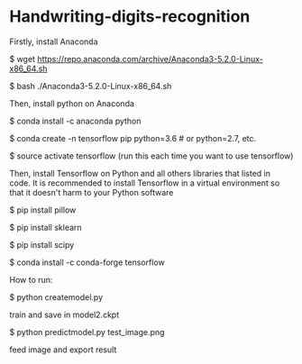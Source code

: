 # Handwriting-digits-recognition

Firstly, install Anaconda

$ wget https://repo.anaconda.com/archive/Anaconda3-5.2.0-Linux-x86_64.sh

$ bash ./Anaconda3-5.2.0-Linux-x86_64.sh

Then, install python on Anaconda

$ conda install -c anaconda python

$ conda create -n tensorflow pip python=3.6 # or python=2.7, etc.

$ source activate tensorflow (run this each time you want to use tensorflow)

Then, install Tensorflow on Python and all others libraries that listed in code. It is recommended to install Tensorflow in a virtual environment so that it doesn't harm to your Python software

$ pip install pillow

$ pip install sklearn

$ pip install scipy

$ conda install -c conda-forge tensorflow


How to run: 

$ python createmodel.py

  train and save in model2.ckpt
  
$ python predictmodel.py test_image.png

  feed image and export result

